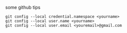 some github tips

```
git config --local credential.namespace <yourname>
git config --local user.name <yourname>
git config --local user.email <youremail>@gmail.com
```
